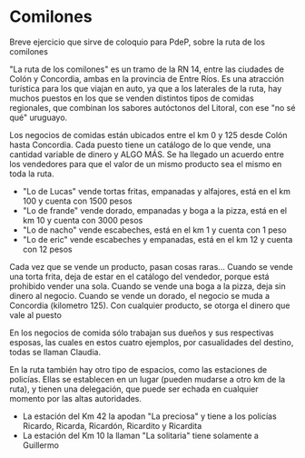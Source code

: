 # Comilones
Breve ejercicio que sirve de coloquio para PdeP, sobre la ruta de los comilones

"La ruta de los comilones" es un tramo de la RN 14, entre las ciudades de Colón y Concordia, ambas en la provincia de Entre Ríos. Es una atracción turística para los que viajan en auto, ya que a los laterales de la ruta, hay muchos puestos en los que se venden distintos tipos de comidas regionales, que combinan los sabores autóctonos del Litoral, con ese "no sé qué" uruguayo.

Los negocios de comidas están ubicados entre el km 0 y 125 desde Colón hasta Concordia. Cada puesto tiene un catálogo de lo que vende, una cantidad variable de dinero y ALGO MÁS. Se ha llegado un acuerdo entre los vendedores para que el valor de un mismo producto sea el mismo en toda la ruta.

- "Lo de Lucas" vende tortas fritas, empanadas y alfajores, está en el km 100 y cuenta con 1500 pesos
- "Lo de frande" vende dorado, empanadas y boga a la pizza, está en el km 10  y cuenta con 3000 pesos
- "Lo de nacho" vende escabeches, está en el km 1 y cuenta con 1 peso
- "Lo de eric" vende escabeches y empanadas, está en el km 12 y cuenta con 12 pesos

Cada vez que se vende un producto, pasan cosas raras...
Cuando se vende una torta frita, deja de estar en el catálogo del vendedor, porque está prohibido vender una sola. Cuando se vende una boga a la pizza, deja sin dinero al negocio. Cuando se vende un dorado, el negocio se muda a Concordia (kilometro 125).
Con cualquier producto, se otorga el dinero que vale al puesto

En los negocios de comida sólo trabajan sus dueños y sus respectivas esposas, las cuales en estos cuatro ejemplos, por casualidades del destino, todas se llaman Claudia.

En la ruta también hay otro tipo de espacios, como las estaciones de policías. Ellas se establecen en un lugar (pueden mudarse a otro km de la ruta), y tienen una delegación, que puede ser echada en cualquier momento por las altas autoridades.

- La estación del Km 42 la apodan "La preciosa" y tiene a los policías Ricardo, Ricarda, Ricardón, Ricardito y Ricardita
- La estación del Km 10 la llaman "La solitaria" tiene solamente a Guillermo


